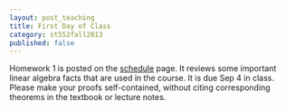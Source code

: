 ```yaml
---
layout: post_teaching
title: First Day of Class
category: st552fall2013
published: false
---
```


Homework 1 is posted on the [schedule](../../../schedule.html) page. It reviews some important linear algebra facts that are used in the course. It is due Sep 4 in class. Please make your proofs self-contained, without citing corresponding theorems in the textbook or lecture notes.

